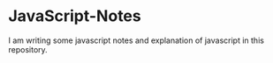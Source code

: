 # JavaScript-Notes
I am writing some javascript notes and explanation of javascript in this repository.
